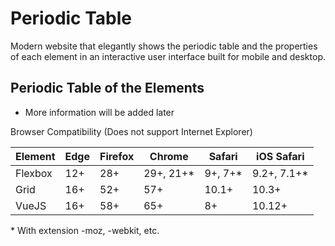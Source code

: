 # Periodic Table
Modern website that elegantly shows the periodic table and the properties of each element in an interactive user interface built for mobile and desktop.
## Periodic Table of the Elements
* More information will be added later

Browser Compatibility (Does not support Internet Explorer)

Element   | Edge    | Firefox | Chrome    | Safari   | iOS Safari
----      | ----    | ------- | -------   | ------   | -----------
Flexbox   | 12+     | 28+     | 29+, 21+* | 9+, 7+*  | 9.2+, 7.1+*
Grid      | 16+     | 52+     | 57+       | 10.1+    | 10.3+
VueJS     | 16+     | 58+     | 65+       | 8+       | 10.12+

\* With extension -moz, -webkit, etc.</br>
